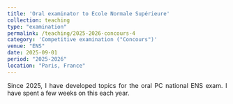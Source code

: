 ```yaml
---
title: 'Oral examinator to Ecole Normale Supérieure'
collection: teaching
type: "examination"
permalink: /teaching/2025-2026-concours-4
category: 'Competitive examination ("Concours")'
venue: "ENS"
date: 2025-09-01
period: "2025-2026"
location: "Paris, France"
---
```


<div style="text-align: justify">
Since 2025, I have developed topics for the oral PC national ENS exam. I have spent a few weeks on this each year.
</div>
